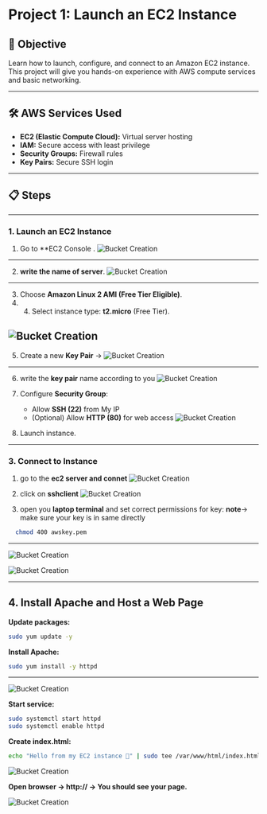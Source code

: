 # Project 1: Launch an EC2 Instance

## 🎯 Objective
Learn how to launch, configure, and connect to an Amazon EC2 instance.  
This project will give you hands-on experience with AWS compute services and basic networking.

---

## 🛠️ AWS Services Used
- **EC2 (Elastic Compute Cloud):** Virtual server hosting
- **IAM:** Secure access with least privilege
- **Security Groups:** Firewall rules
- **Key Pairs:** Secure SSH login

---

## 📋 Steps

---

### 1. Launch an EC2 Instance
1. Go to **EC2 Console .
![Bucket Creation](images/console.png)
---
2.  **write the name of server**.
![Bucket Creation](images/name.png)   
---
3. Choose **Amazon Linux 2 AMI (Free Tier Eligible)**.
4.  4. Select instance type: **t2.micro** (Free Tier).

   ![Bucket Creation](images/name.png)   
---
   
5. Create a new **Key Pair** →
      ![Bucket Creation](images/key.png)   
---
6. write the **key pair** name according to you
         ![Bucket Creation](images/keyname.png)   

8. Configure **Security Group**:
   - Allow **SSH (22)** from My IP
   - (Optional) Allow **HTTP (80)** for web access
      ![Bucket Creation](images/launch2.png)   

     
9. Launch instance.

---

### 3. Connect to Instance
1. go to the **ec2 server and connet**
         ![Bucket Creation](images/connect.png)

2. click on **sshclient**
      ![Bucket Creation](images/ssh.png)
 
 3. open you **laptop terminal** and set correct permissions for key:
    **note**-> make sure your key is in same directly

 ```bash
   chmod 400 awskey.pem
  ```
---
![Bucket Creation](images/copycommand.png)


 ![Bucket Creation](images/ec2connect.png)


---

## 4. Install Apache and Host a Web Page
 **Update packages:**

 ```bash
 sudo yum update -y
```

**Install Apache:**
```bash
sudo yum install -y httpd
```
---
 ![Bucket Creation](images/yup.png)


**Start service:**
```bash
sudo systemctl start httpd
sudo systemctl enable httpd
```
**Create index.html:**
 ``` bash
echo "Hello from my EC2 instance 🚀" | sudo tee /var/www/html/index.html
```

 ![Bucket Creation](images/live.png)

**Open browser → http://<EC2-Public-IP> → You should see your page.**

 ![Bucket Creation](images/output.png)






